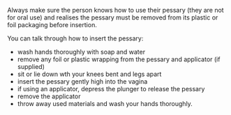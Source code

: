 Always make sure the person knows how to use their pessary (they are not for oral use) and realises the pessary must be removed from its plastic or foil packaging before insertion.

You can talk through how to insert the pessary:

-   wash hands thoroughly with soap and water
-   remove any foil or plastic wrapping from the pessary and applicator (if supplied)
-   sit or lie down wth your knees bent and legs apart
-   insert the pessary gently high into the vagina
-   if using an applicator, depress the plunger to release the pessary
-   remove the applicator
-   throw away used materials and wash your hands thoroughly.
